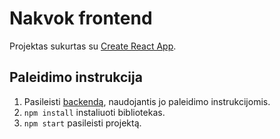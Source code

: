 # Nakvok frontend

Projektas sukurtas su [Create React App](https://github.com/facebook/create-react-app).

## Paleidimo instrukcija

1. Pasileisti [backendą](https://github.com/isliuzinskaite/ts-projektas-backend), naudojantis jo paleidimo instrukcijomis.
2. `npm install` instaliuoti bibliotekas.
3. `npm start` pasileisti projektą.
